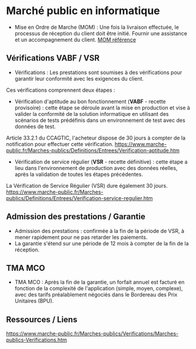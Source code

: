 # Marché public en informatique

*	Mise en Ordre de Marche (MOM) : Une fois la livraison effectuée, le processus de réception du client doit être initié. Fournir une assistance et un accompagnement du client.
[MOM référence](https://www.code-commande-publique.com/mise-en-ordre-de-marche-mom-ccag-tic/)

## Vérifications VABF / VSR
*	Vérifications : Les prestations sont soumises à des vérifications pour garantir leur conformité avec les exigences du client. 

Ces vérifications comprennent deux étapes :
*	Vérification d'aptitude au bon fonctionnement (**VABF** - recette provisoire) : cette étape se déroule avant la mise en production et vise à valider la conformité de la solution informatique en utilisant des scénarios de tests prédéfinis dans un environnement de test avec des données de test.

Article 33.2.1 du CCAGTIC, l'acheteur dispose de 30 jours à compter de la notification pour effectuer cette vérification.
https://www.marche-public.fr/Marches-publics/Definitions/Entrees/Verification-aptitude.htm


*	Vérification de service régulier (**VSR** - recette définitive) : cette étape a lieu dans l'environnement de production avec des données réelles, après la validation de toutes les étapes précédentes.

La Vérification de Service Régulier (VSR) dure également 30 jours. https://www.marche-public.fr/Marches-publics/Definitions/Entrees/Verification-service-regulier.htm


## Admission des prestations / Garantie

*	Admission des prestations : confirmée à la fin de la période de VSR, à mener rapidement pour ne pas retarder les paiements.
*	La garantie s'étend sur une période de 12 mois à compter de la fin de la réception.

## TMA MCO
*	TMA MCO : Après la fin de la garantie, un forfait annuel est facturé en fonction de la complexité de l'application (simple, moyen, complexe), avec des tarifs préalablement négociés dans le Bordereau des Prix Unitaires (BPU).

## Ressources / Liens

https://www.marche-public.fr/Marches-publics/Verifications/Marches-publics-Verifications.htm
